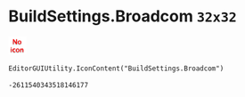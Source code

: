 # BuildSettings.Broadcom `32x32`
<img src="/img/BuildSettings.Broadcom.png" width=32 height=32>

``` CSharp
EditorGUIUtility.IconContent("BuildSettings.Broadcom")
```
```
-2611540343518146177
```

